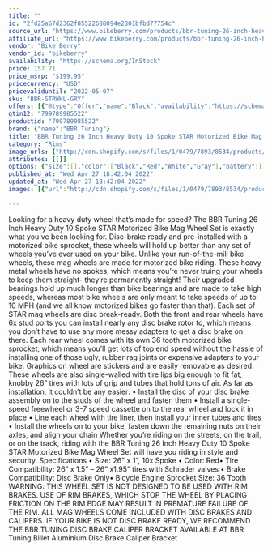 ```yaml
---
title: ""
id: "2fd25a67d2362f85522688094e2801bfbd77754c"
source_url: "https://www.bikeberry.com/products/bbr-tuning-26-inch-heavy-duty-10-spoke-star-motorized-bike-mag-wheel-set"
affiliate_url: "https://www.bikeberry.com/products/bbr-tuning-26-inch-heavy-duty-10-spoke-star-motorized-bike-mag-wheel-set?rfsn=6482684.8a9816&amp;utm_source=refersion&amp;utm_medium=affiliate&amp;utm_campaign=6482684.8a9816"
vendor: "Bike Berry"
vendor_id: "bikeberry"
availability: "https://schema.org/InStock"
price: 157.71
price_msrp: "$199.95"
pricecurrency: "USD"
pricevaliduntil: "2022-05-07"
sku: "BBR-STRWHL-GRY"
offers: [{"@type":"Offer","name":"Black","availability":"https://schema.org/InStock","price":157.71,"priceCurrency":"USD","priceValidUntil":"2022-05-07","sku":"BBR-STRWHL-BLK","url":"/products/bbr-tuning-26-inch-heavy-duty-10-spoke-star-motorized-bike-mag-wheel-set?variant=36344963301542"},{"@type":"Offer","name":"Red","availability":"https://schema.org/InStock","price":157.71,"priceCurrency":"USD","priceValidUntil":"2022-05-07","sku":"BBR-STRWHL-RED","url":"/products/bbr-tuning-26-inch-heavy-duty-10-spoke-star-motorized-bike-mag-wheel-set?variant=36344963334310"},{"@type":"Offer","name":"White","availability":"https://schema.org/OutOfStock","price":157.71,"priceCurrency":"USD","priceValidUntil":"2022-05-07","sku":"BBR-STRWHL-WHT","url":"/products/bbr-tuning-26-inch-heavy-duty-10-spoke-star-motorized-bike-mag-wheel-set?variant=36344963367078"},{"@type":"Offer","name":"Gray","availability":"https://schema.org/InStock","price":157.71,"priceCurrency":"USD","priceValidUntil":"2022-05-07","sku":"BBR-STRWHL-GRY","url":"/products/bbr-tuning-26-inch-heavy-duty-10-spoke-star-motorized-bike-mag-wheel-set?variant=36344976179366"}]
gtin12: "799789985522"
productid: "799789985522"
brand: {"name":"BBR Tuning"}
title: "BBR Tuning 26 Inch Heavy Duty 10 Spoke STAR Motorized Bike Mag Wheel Set"
category: "Rims"
image_urls: ["http://cdn.shopify.com/s/files/1/0479/7893/8534/products/10_spoke_mag_white_no_shadow_10.jpg?v=1611681657"]
attributes: [[]]
options: {"size":[],"color":["Black","Red","White","Gray"],"battery":[]}
published_at: "Wed Apr 27 18:42:04 2022"
updated_at: "Wed Apr 27 18:42:04 2022"
images: [{"url":"http://cdn.shopify.com/s/files/1/0479/7893/8534/products/10_spoke_mag_white_no_shadow_10.jpg?v=1611681657","path":"full/f252d7450b5b031f6baceff81a034c9dd2d4a63f.jpg","checksum":"a82da2784e84a99667716a65fb845ed4","status":"downloaded"}]

---
```

Looking for a heavy duty wheel that’s made for speed? The BBR Tuning 26 Inch Heavy Duty 10 Spoke STAR Motorized Bike Mag Wheel Set is exactly what you’ve been looking for. Disc-brake ready and pre-installed with a motorized bike sprocket, these wheels will hold up better than any set of wheels you’ve ever used on your bike. Unlike your run-of-the-mill bike wheels, these mag wheels are made for motorized bike riding. These heavy metal wheels have no spokes, which means you’re never truing your wheels to keep them straight- they’re permanently straight! Their upgraded bearings hold up much longer than bike bearings and are made to take high speeds, whereas most bike wheels are only meant to take speeds of up to 10 MPH (and we all know motorized bikes go faster than that).
Each set of STAR mag wheels are disc break-ready. Both the front and rear wheels have 6x stud ports you can install nearly any disc brake rotor to, which means you don’t have to use any more messy adapters to get a disc brake on there. Each rear wheel comes with its own 36 tooth motorized bike sprocket, which means you’ll get lots of top end speed without the hassle of installing one of those ugly, rubber rag joints or expensive adapters to your bike. Graphics on wheel are stickers and are easily removable as desired.
These wheels are also single-walled with tire lips big enough to fit fat, knobby 26” tires with lots of grip and tubes that hold tons of air. As far as installation, it couldn’t be any easier: 
• Install the disc of your disc brake assembly on to the studs of the wheel and fasten them
• Install a single-speed freewheel or 3-7 speed cassette on to the rear wheel and lock it in place 
• Line each wheel with tire liner, then install your inner tubes and tires
• Install the wheels on to your bike, fasten down the remaining nuts on their axles, and align your chain  Whether you’re riding on the streets, on the trail, or on the track, riding with the BBR Tuning 26 Inch Heavy Duty 10 Spoke STAR Motorized Bike Mag Wheel Set will have you riding in style and security. 
Specifications • Size: 26" x 1”, 10x Spoke • Color: Red• Tire Compatibility: 26” x 1.5” – 26” x1.95” tires with Schrader valves • Brake Compatibility: Disc Brake Only• Bicycle Engine Sprocket Size: 36 Tooth 
WARNING: THIS WHEEL SET IS NOT DESIGNED TO BE USED WITH RIM BRAKES. USE OF RIM BRAKES, WHICH STOP THE WHEEL BY PLACING FRICTION ON THE RIM EDGE MAY RESULT IN PREMATURE FAILURE OF THE RIM. ALL MAG WHEELS COME INCLUDED WITH DISC BRAKES AND CALIPERS. IF YOUR BIKE IS NOT DISC BRAKE READY, WE RECOMMEND THE BBR TUNING DISC BRAKE CALIPER BRACKET AVAILABLE AT
 BBR Tuning Billet Aluminium Disc Brake Caliper Bracket